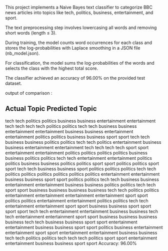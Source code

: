 This project implements a Naive Bayes text classifier to categorize BBC news articles into topics like tech, politics, business, entertainment, and sport.

The text preprocessing step involves lowercasing all words and removing short words (length ≤ 3).

During training, the model counts word occurrences for each class and stores the log-probabilities with Laplace smoothing in a JSON file (nb_model.json).

For classification, the model sums the log-probabilities of the words and selects the class with the highest total score. 

The classifier achieved an accuracy of 96.00% on the provided test dataset.


output of comparison : 

Actual Topic    Predicted Topic
------------------------------
tech            tech
politics        politics
business        business
entertainment   entertainment
tech            tech
tech            tech
politics        politics
tech            tech
business        business
entertainment   entertainment
business        business
entertainment   entertainment
politics        politics
business        business
sport           sport
tech            tech
business        business
politics        politics
tech            tech
politics        entertainment
business        business
entertainment   entertainment
tech            tech
tech            tech
sport           sport
entertainment   entertainment
politics        politics
politics        politics
business        business
politics        politics
tech            tech
entertainment   entertainment
politics        politics
business        business
politics        politics
sport           sport
politics        politics
sport           sport
tech            tech
business        business
sport           politics
politics        politics
tech            tech
politics        politics
politics        politics
politics        politics
entertainment   entertainment
business        business
sport           sport
politics        politics
tech            tech
business        business
entertainment   entertainment
business        business
politics        politics
tech            tech
sport           sport
business        business
business        business
tech            tech
politics        politics
entertainment   entertainment
entertainment   entertainment
sport           sport
politics        politics
entertainment   entertainment
politics        politics
tech            tech
entertainment   entertainment
sport           sport
business        business
sport           sport
sport           sport
tech            tech
entertainment   entertainment
business        business
tech            tech
entertainment   entertainment
sport           sport
business        business
business        business
tech            tech
business        business
sport           sport
entertainment   entertainment
business        business
sport           sport
politics        business
entertainment   entertainment
sport           sport
entertainment   entertainment
business        business
tech            tech
politics        politics
tech            tech
tech            politics
sport           sport
entertainment   entertainment
business        business
sport           sport
Accuracy: 96.00%